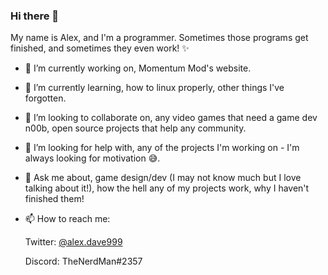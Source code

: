 ### Hi there 👋

My name is Alex, and I'm a programmer. Sometimes those programs get finished, and sometimes they even work! ✨

- 🔭 I’m currently working on, Momentum Mod's website.
- 🌱 I’m currently learning, how to linux properly, other things I've forgotten.
- 👯 I’m looking to collaborate on, any video games that need a game dev n00b, open source projects that help any community.
- 🤔 I’m looking for help with, any of the projects I'm working on - I'm always looking for motivation 😅.
- 💬 Ask me about, game design/dev (I may not know much but I love talking about it!), how the hell any of my projects work, why I haven't finished them!
- 📫 How to reach me: 

     Twitter: [@alex.dave999](https://twitter.com/AlexDave999)
     
     Discord: TheNerdMan#2357

<!--
**TheNerdMan/TheNerdMan** is a ✨ _special_ ✨ repository because its `README.md` (this file) appears on your GitHub profile.

Here are some ideas to get you started:

-->
